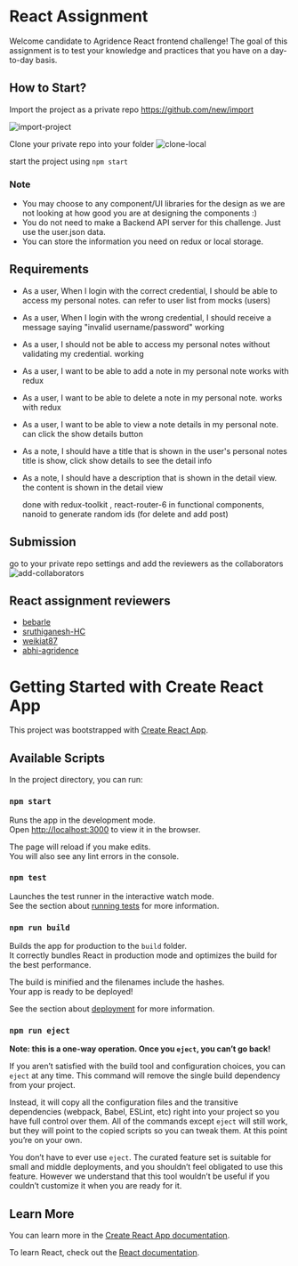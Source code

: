 # React Assignment

Welcome candidate to Agridence React frontend challenge! The goal of this assignment is to test your knowledge and practices that you have on a day-to-day basis.

## How to Start?
Import the project as a private repo https://github.com/new/import 

![import-project](images/import-project.png)

Clone your private repo into your folder
![clone-local](images/clone-local.png)

start the project using `npm start`

### Note
- You may choose to any component/UI libraries for the design as we are not looking at how good you are at designing the components :)
- You do not need to make a Backend API server for this challenge. Just use the user.json data.
- You can store the information you need on redux or local storage.

## Requirements
- As a user, When I login with the correct credential, I should be able to access my personal notes.
  can refer to user list from mocks (users)
- As a user, When I login with the wrong credential, I should receive a message saying "invalid username/password"
  working
- As a user, I should not be able to access my personal notes without validating my credential.
  working
- As a user, I want to be able to add a note in my personal note
  works with redux
- As a user, I want to be able to delete a note in my personal note.
  works with redux
- As a user, I want to be able to view a note details in my personal note.
  can click the show details button
- As a note, I should have a title that is shown in the user's personal notes
  title is show, click show details to see the detail info
- As a note, I should have a description that is shown in the detail view.
  the content is shown in the detail view

  done with redux-toolkit , react-router-6 in functional components, nanoid to generate random ids (for delete and add post)

## Submission
go to your private repo settings and add the reviewers as the collaborators
![add-collaborators](images/add-collaborators.png)


## React assignment reviewers
- [bebarle](https://github.com/bebarle)
- [sruthiganesh-HC](https://github.com/sruthiganesh-HC)
- [weikiat87](https://github.com/weikiat87)
- [abhi-agridence](https://github.com/abhi-agridence)


# Getting Started with Create React App

This project was bootstrapped with [Create React App](https://github.com/facebook/create-react-app).

## Available Scripts

In the project directory, you can run:

### `npm start`

Runs the app in the development mode.\
Open [http://localhost:3000](http://localhost:3000) to view it in the browser.

The page will reload if you make edits.\
You will also see any lint errors in the console.

### `npm test`

Launches the test runner in the interactive watch mode.\
See the section about [running tests](https://facebook.github.io/create-react-app/docs/running-tests) for more information.

### `npm run build`

Builds the app for production to the `build` folder.\
It correctly bundles React in production mode and optimizes the build for the best performance.

The build is minified and the filenames include the hashes.\
Your app is ready to be deployed!

See the section about [deployment](https://facebook.github.io/create-react-app/docs/deployment) for more information.

### `npm run eject`

**Note: this is a one-way operation. Once you `eject`, you can’t go back!**

If you aren’t satisfied with the build tool and configuration choices, you can `eject` at any time. This command will remove the single build dependency from your project.

Instead, it will copy all the configuration files and the transitive dependencies (webpack, Babel, ESLint, etc) right into your project so you have full control over them. All of the commands except `eject` will still work, but they will point to the copied scripts so you can tweak them. At this point you’re on your own.

You don’t have to ever use `eject`. The curated feature set is suitable for small and middle deployments, and you shouldn’t feel obligated to use this feature. However we understand that this tool wouldn’t be useful if you couldn’t customize it when you are ready for it.

## Learn More

You can learn more in the [Create React App documentation](https://facebook.github.io/create-react-app/docs/getting-started).

To learn React, check out the [React documentation](https://reactjs.org/).
